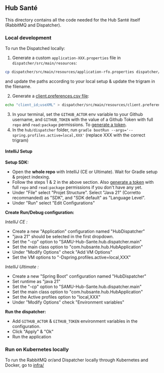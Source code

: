 ## Hub Santé
This directory contains all the code needed for the Hub Santé itself (RabbitMQ and Dispatcher).

### Local development
To run the Dispatched locally:
1. Generate a custom `application-XXX.properties` file in `dispatcher/src/main/resources`:
```bash
cp dispatcher/src/main/resources/application-rfo.properties dispatcher/src/main/resources/application-XXX.properties
```
and update the paths according to your local setup & update the trigram in the filename.

2. Generate a [client.preferences.csv file](dispatcher/src/main/resources/client.preferences.csv):
```bash
echo "client_id;useXML" > dispatcher/src/main/resources/client.preferences.csv
```
3. In your terminal, set the `GITHUB_ACTOR` env variable to your Github username, and `GITHUB_TOKEN` with the value of a Github Token with full `repo` and `read:package` permissions. To [generate a token](https://github.com/settings/tokens/new).
4. In the `hub/dispatcher` folder, run `gradle bootRun --args='--spring.profiles.active=local,XXX'` (replace XXX with the correct trigram)

#### IntelliJ Setup

**Setup SDK:**
- Open the **whole repo** with IntelliJ (CE or Ultimate). Wait for Gradle setup & project indexing.
- Follow the steps 1 & 2 in the above section. Also [generate a token](https://github.com/settings/tokens/new) with full `repo` and `read:package` permissions if you don't have any yet.
- Under "File" select "Projet Structure". Select "Java 21" (Corretto recommanded) as "SDK", and "SDK default" as "Language Level".
- Under "Run" select "Edit Configurations"


**Create Run/Debug configuration:**

*IntelliJ CE :*
- Create a new "Application" configuration named "HubDispatcher"
- "java 21" should be selected in the first dropdown.
- Set the "-cp" option to "SAMU-Hub-Sante.hub.dispatcher.main"
- Set the main class option to "com.hubsante.hub.HubApplication"
- Under "Modify Options" check "Add VM Options"
- Set the VM options to "-Dspring.profiles.active=local,XXX"

*IntelliJ Ultimate :*
- Create a new "Spring Boot" configuration named "HubDispatcher"
- Set runtime as "java 21"
- Set the "-cp" option to "SAMU-Hub-Sante.hub.dispatcher.main"
- Set the main class option to "com.hubsante.hub.HubApplication"
- Set the Active profiles option to "local,XXX"
- Under "Modify Options" check "Environment variables"

**Run the dispatcher:**
- Add `GITHUB_ACTOR` & `GITHUB_TOKEN` environment variables in the configuration.
- Click "Apply" & "Ok"
- Run the application

### Run on Kubernetes locally

To run the RabbitMQ or/and Dispatcher locally through Kubernetes and Docker, go to [infra/](./infra/README.md)
